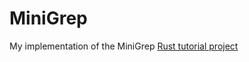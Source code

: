 # MiniGrep

My implementation of the MiniGrep [Rust tutorial project](https://doc.rust-lang.org/book/ch12-00-an-io-project.html)

